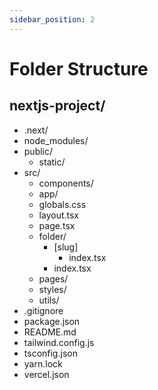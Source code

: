 ```yaml
---
sidebar_position: 2
---
```

# Folder Structure

## nextjs-project/
- .next/
- node_modules/
- public/
  - static/
- src/
  - components/
  - app/
  - globals.css
  - layout.tsx
  - page.tsx
  - folder/
    - [slug]
      - index.tsx
    - index.tsx
  - pages/
  - styles/
  - utils/
- .gitignore
- package.json
- README.md
- tailwind.config.js
- tsconfig.json
- yarn.lock
- vercel.json